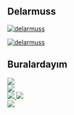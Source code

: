 <p align="left">
  <h2>Delarmuss</h2>
  
[![delarmuss](https://github-readme-stats.vercel.app/api?username=delarmuss&show_icons=true&title_color=f4f4f4&icon_color=03FCB5&text_color=f4f4f4&bg_color=1B1847)](https://github.com/delarmuss)

[![delarmuss](https://github-readme-stats.vercel.app/api/top-langs/?username=delarmuss&layout=compact&title_color=f4f4f4&icon_color=03FCB5&text_color=f4f4f4&bg_color=1B1847)](https://github.com/delarmuss)

</p> 

<p align="left">
    <h2>Buralardayım</h2>
    <a href="https://discordapp.com/users/705186989728858164">
      <img src="https://img.shields.io/badge/Discord-Delarmuss-7289DA?style=for-the-badge&logo=discord&logoColor=7289DA&logoWidth=20&labelColor=000'">
    </a>
    <br />
    <a href="https://discord.gg/JGuv339YG4">
      <img src="https://img.shields.io/discord/837321402130366541?label=Discord&style=for-the-badge&logo=discord&color=7289DA">
    </a>
    <br />
    <a href="https://www.youtube.com/channel/UCydD_5R--qyHmuUtRogeYBA">
      <img src="https://img.shields.io/badge/Youtube-Delarmuss-FF0000?style=for-the-badge&logo=youtube">
    </a>
    <a href="https://www.twitch.tv/delarmuss">
      <img src="https://img.shields.io/badge/Twitch-Delarmuss-9147FF?style=for-the-badge&logo=twitch">
    </a>
    <br />
    <a href="https://github.com/delarmuss">
      <img src="https://img.shields.io/github/followers/Delarmuss?color=1DA1F2&logo=github&label=Followers&style=for-the-badge">
    </a>   
</p>
